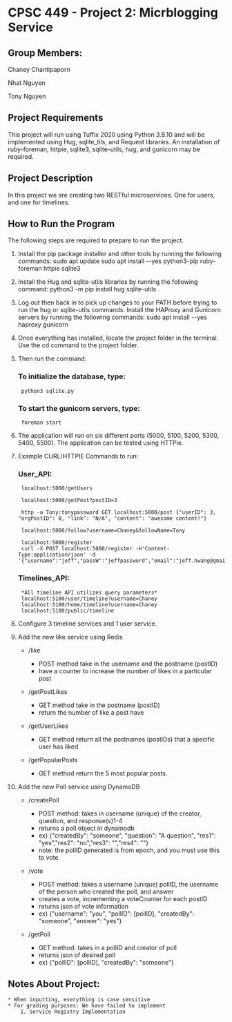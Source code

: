 # CPSC 449 - Project 2: Micrblogging Service

## Group Members:

Chaney Chantipaporn

Nhat Nguyen

Tony Nguyen

## Project Requirements
This project will run using Tuffix 2020 using Python 3.8.10 and will be implemented using Hug, sqlite_tils, and Request libraries. 
An installation of ruby-foreman, httpie, sqlite3, sqlite-utils, hug, and gunicorn may be required. 

## Project Description

In this project we are creating two RESTful microservices. One for users, and one for timelines. 

## How to Run the Program

The following steps are required to prepare to run the project.
1. Install the pip package installer and other tools by running the following commands:
    sudo apt update
    sudo apt install --yes python3-pip ruby-foreman httpie sqlite3

2. Install the Hug and sqlite-utils libraries by running the following command:
    python3 -m pip install hug sqlite-utils

3. Log out then back in to pick up changes to your PATH before trying to run the hug or sqlite-utils commands.
Install the HAProxy and Gunicorn servers by running the following commands:
    sudo apt install --yes haproxy gunicorn

4. Once everything has installed, locate the project folder in the terminal. Use the cd command to the project folder.

5. Then run the command:
    ### To initialize the database, type:
        python3 sqlite.py
    ### To start the gunicorn servers, type:
        foreman start
    
6. The application will run on six different ports (5000, 5100, 5200, 5300, 5400, 5500). The application can be tested using HTTPie. 

7. Example CURL/HTTPIE Commands to run:
    ### User_API:

        localhost:5000/getUsers
        
        localhost:5000/getPost?postID=3

        http -a Tony:tonypassword GET localhost:5000/post {"userID": 3, "orgPostID": 0, "link": "N/A", "content": "awesome content!"}

        localhost:5000/follow?username=Chaney&followName=Tony

        localhost:5000/register    
        curl -X POST localhost:5000/register -H'Content-Type:application/json' -d '{"username":"jeff","passW":"jeffpassword","email":"jeff.hwang@gmail.com","bio":"jeffbio"}'

    ### Timelines_API:
        *All timeline API utilizes query parameters*
        localhost:5100/user/timeline?username=Chaney
        localhost:5100/home/timeline?username=Chaney
        localhost:5100/public/timeline
 
8. Configure 3 timeline services and 1 user service. 

9. Add the new like service using Redis 

    * /like 
        - POST method take in the username and the postname (postID)
        - have a counter to increase the number of likes in a particular post 
         
    * /getPostLikes  
        - GET method take in the postname (postID)
        - return the number of like a post have  
    
    * /getUserLikes 
        - GET method return all the postnames (postIDs) that a specific user has liked 
    
    * /getPopularPosts
        - GET method return the 5 most popular posts. 

10. Add the new Poll service using DynamoDB 

    * /createPoll
        - POST method: takes in username (unique) of the creator, question, and response(s)1-4
        - returns a poll object in dynamodb
        - ex) {"createdBy": "someone", "question": "A question", "res1": "yes","res2": "no","res3": "","res4": ""}
        - note: the pollID generated is from epoch, and you must use this to vote 

    * /vote
        - POST method: takes a username (unique) pollID, the username of the person who created the poll, and answer 
        - creates a vote, incrementing a voteCounter for each postID
        - returns json of vote information
        - ex) {"username": "you", "pollID": [pollID], "createdBy": "someone", "answer": "yes"}

    * /getPoll
        - GET method: takes in a pollID and creator of poll
        - returns json of desired poll
        - ex) {"pollID": [pollID], "createdBy": "someone"}
        
## Notes About Project:
    * When inputting, everything is case sensitive
    * For grading purposes: We have failed to implement
        1. Service Registry Implementation

